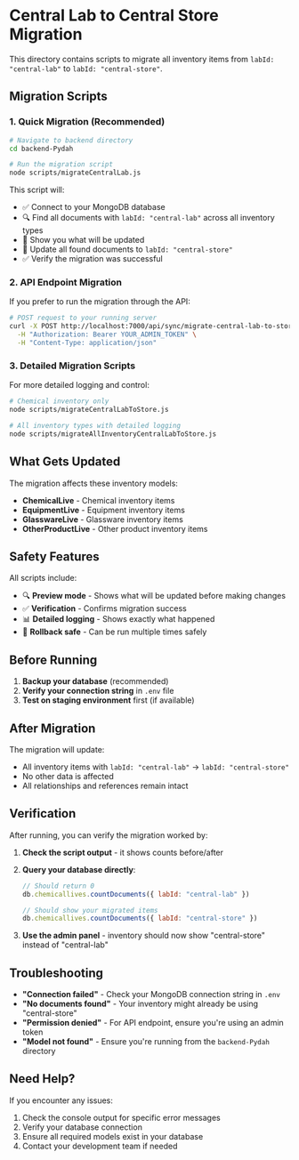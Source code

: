 # Central Lab to Central Store Migration

This directory contains scripts to migrate all inventory items from `labId: "central-lab"` to `labId: "central-store"`.

## Migration Scripts

### 1. Quick Migration (Recommended)
```bash
# Navigate to backend directory
cd backend-Pydah

# Run the migration script
node scripts/migrateCentralLab.js
```

This script will:
- ✅ Connect to your MongoDB database
- 🔍 Find all documents with `labId: "central-lab"` across all inventory types
- 📝 Show you what will be updated
- 🔄 Update all found documents to `labId: "central-store"`
- ✅ Verify the migration was successful

### 2. API Endpoint Migration
If you prefer to run the migration through the API:

```bash
# POST request to your running server
curl -X POST http://localhost:7000/api/sync/migrate-central-lab-to-store \
  -H "Authorization: Bearer YOUR_ADMIN_TOKEN" \
  -H "Content-Type: application/json"
```

### 3. Detailed Migration Scripts
For more detailed logging and control:

```bash
# Chemical inventory only
node scripts/migrateCentralLabToStore.js

# All inventory types with detailed logging
node scripts/migrateAllInventoryCentralLabToStore.js
```

## What Gets Updated

The migration affects these inventory models:
- **ChemicalLive** - Chemical inventory items
- **EquipmentLive** - Equipment inventory items  
- **GlasswareLive** - Glassware inventory items
- **OtherProductLive** - Other product inventory items

## Safety Features

All scripts include:
- 🔍 **Preview mode** - Shows what will be updated before making changes
- ✅ **Verification** - Confirms migration success
- 📊 **Detailed logging** - Shows exactly what happened
- 🔄 **Rollback safe** - Can be run multiple times safely

## Before Running

1. **Backup your database** (recommended)
2. **Verify your connection string** in `.env` file
3. **Test on staging environment** first (if available)

## After Migration

The migration will update:
- All inventory items with `labId: "central-lab"` → `labId: "central-store"`
- No other data is affected
- All relationships and references remain intact

## Verification

After running, you can verify the migration worked by:

1. **Check the script output** - it shows counts before/after
2. **Query your database directly**:
   ```javascript
   // Should return 0
   db.chemicallives.countDocuments({ labId: "central-lab" })
   
   // Should show your migrated items
   db.chemicallives.countDocuments({ labId: "central-store" })
   ```

3. **Use the admin panel** - inventory should now show "central-store" instead of "central-lab"

## Troubleshooting

- **"Connection failed"** - Check your MongoDB connection string in `.env`
- **"No documents found"** - Your inventory might already be using "central-store"
- **"Permission denied"** - For API endpoint, ensure you're using an admin token
- **"Model not found"** - Ensure you're running from the `backend-Pydah` directory

## Need Help?

If you encounter any issues:
1. Check the console output for specific error messages
2. Verify your database connection
3. Ensure all required models exist in your database
4. Contact your development team if needed
